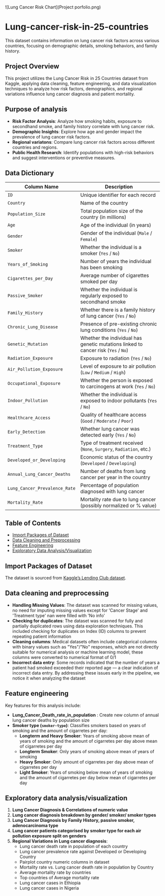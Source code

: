 ![Lung Cancer Risk Chart](Project porfolio.png)


# Lung-cancer-risk-in-25-countries

This dataset contains information on lung cancer risk factors across various countries, focusing on demographic details, smoking behaviors, and family history.
## Project Overview

This project utilizes the Lung Cancer Risk in 25 Countries dataset from Kaggle, applying data cleaning, feature engineering, and data visualization techniques to analyze how risk factors, demographics, and regional variations influence lung cancer diagnosis and patient mortality.
## Purpose of analysis

- **Risk Factor Analysis**: Analyze how smoking habits, exposure to secondhand smoke, and family history correlate with lung cancer risk.  
- **Demographic Insights**: Explore how age and gender impact the prevalence of lung cancer risk factors.
- **Regional variatons**: Compare lung cancer risk factors across different countries and regions.    
- **Public Health Research**: Identify populations with high-risk behaviors and suggest interventions or preventive measures.

## Data Dictionary

| Column Name                      | Description                                                                 |
|----------------------------------|-----------------------------------------------------------------------------|
| `ID`                             | Unique identifier for each record                                           |
| `Country`                        | Name of the country                                                         |
| `Population_Size`               | Total population size of the country (in millions)                         |
| `Age`                            | Age of the individual (in years)                                            |
| `Gender`                         | Gender of the individual (`Male` / `Female`)                                |
| `Smoker`                         | Whether the individual is a smoker (`Yes` / `No`)                           |
| `Years_of_Smoking`              | Number of years the individual has been smoking                             |
| `Cigarettes_per_Day`           | Average number of cigarettes smoked per day                                 |
| `Passive_Smoker`                | Whether the individual is regularly exposed to secondhand smoke             |
| `Family_History`                | Whether there is a family history of lung cancer (`Yes` / `No`)             |
| `Chronic_Lung_Disease`         | Presence of pre-existing chronic lung conditions (`Yes` / `No`)             |
| `Genetic_Mutation`             | Whether the individual has genetic mutations linked to cancer risk (`Yes` / `No`) |
| `Radiation_Exposure`           | Exposure to radiation (`Yes` / `No`)                                        |
| `Air_Pollution_Exposure`       | Level of exposure to air pollution (`Low` / `Medium` / `High`)              |
| `Occupational_Exposure`        | Whether the person is exposed to carcinogens at work (`Yes` / `No`)         |
| `Indoor_Pollution`             | Whether the individual is exposed to indoor pollutants (`Yes` / `No`)       |
| `Healthcare_Access`            | Quality of healthcare access (`Good` / `Moderate` / `Poor`)                 |
| `Early_Detection`              | Whether lung cancer was detected early (`Yes` / `No`)                       |
| `Treatment_Type`               | Type of treatment received (`None`, `Surgery`, `Radiation`, etc.)           |
| `Developed_or_Developing`      | Economic status of the country (`Developed` / `Developing`)                 |
| `Annual_Lung_Cancer_Deaths`    | Number of deaths from lung cancer per year in the country                   |
| `Lung_Cancer_Prevalence_Rate` | Percentage of population diagnosed with lung cancer                         |
| `Mortality_Rate`               | Mortality rate due to lung cancer (possibly normalized or % value)          |

## Table of Contents

- [Import Packages of Dataset](#dataset)
- [Data Cleaning and Preprocessing](#data-cleaning-and-preprocessing)
- [Feature Engineering](#feature-engineering)
- [Exploratory Data Analysis/Visualization](#exploratory-data-analysis/Visualization)

## Import Packages of Dataset

The dataset is sourced from [Kaggle’s Lending Club dataset](https://www.kaggle.com/datasets/aizahzeeshan/lung-cancer-risk-in-25-countries/data![image](https://github.com/user-attachments/assets/5898967e-162e-48fc-a34e-b63b50b1bea1)).

## Data cleaning and preprocessing

- **Handling Missing Values**: The dataset was scanned for missing values, no need for imputing missing values except for 'Cancer Stage' and 'Treatment type' nan were filled with 'No info'
- **Checking for duplicates**: The dataset was scanned for fully and partially duplicated rows using data exploration techniques. This included checking for duplicates on Index (ID) columns to prevent repeating patient information
- **Cleaning columns**: Medical datasets often include categorical columns with binary values such as "Yes"/"No" responses, which are not directly suitable for numerical analysis or machine learning model, these columns were converted to numerical format of 0/1
- **Incorrect data entry**: Some records indicated that the number of years a patient had smoked exceeded their reported age — a clear indication of incorrect data entry. By addressing these issues early in the pipeline, we notice it when analyzing the dataset

## Feature engineering

Key features for this analysis include:

- **Lung_Cancer_Death_rate_in_population** : Create new column of annual lung cancer deaths by population size
- **Smoker type (`smoker-type`)**: Classifies smokers based on years of smoking and the amount of cigarretes per day:
  - **Longterm and Heavy Smoker**: Years of smoking above mean of years of smoking and the amount of cigarretes per day above mean of cigarretes per day
  - **Longterm Smoker**: Only years of smoking above mean of years of smoking 
  - **Heavy Smoker**: Only amount of cigarretes per day above mean of cigarretes per day
  - **Light Smoker**: Years of smoking below mean of years of smoking and the amount of cigarretes per day below mean of cigarretes per day

## Exploratory data analysis/visualization

1. **Lung Cancer Diagnosis & Correlations of numeric value**
2. **Lung cancer diagnosis breakdown by gender/ smoker/ smoker types**
3. **Lung Cancer Diagnosis by Family History, passive smoker, adenocarcinoma type**
4. **Lung cancer patients categorised by smoker type for each air pollution exposure split on genders**
5. **Regional Variations in Lung cancer diagnosis**:
   - Lung cancer death rate in population of each country
   - Lung cancer prevalence rate against Developed or Developing Country
   - Pairplot country numeric columns in dataset
   - Mortality rate vs. Lung cancer death rate in population by Country
   - Average mortality rate by countries
   - Top countries of Average mortality rate
   - Lung cancer cases in Ethiopia
   - Lung cancer cases in Nigeria    









   
